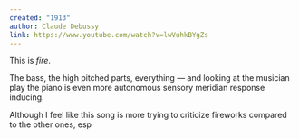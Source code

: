 ```yaml
---
created: "1913"
author: Claude Debussy
link: https://www.youtube.com/watch?v=lwVuhkBYgZs
---
```


This is *fire*.

The bass, the high pitched parts, everything — and looking at the musician play the piano is even more autonomous sensory meridian response inducing.

Although I feel like this song is more trying to criticize fireworks compared to the other ones, esp